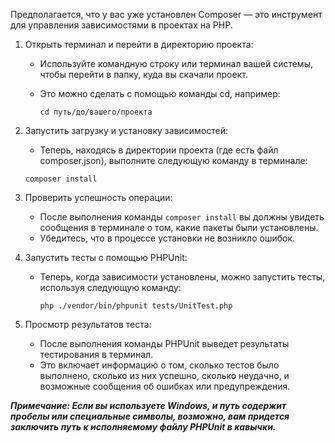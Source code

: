Предполагается, что у вас уже установлен Composer — это инструмент для управления зависимостями в проектах на PHP.

1. Открыть терминал и перейти в директорию проекта:
   - Используйте командную строку или терминал вашей системы, чтобы перейти в папку, куда вы скачали проект. 
   - Это можно сделать с помощью команды cd, например:

         cd путь/до/вашего/проекта



2. Запустить загрузку и установку зависимостей:
      - Теперь, находясь в директории проекта (где есть файл composer.json), выполните следующую команду в терминале:

       composer install


3. Проверить успешность операции:
      - После выполнения команды ````composer install```` вы должны увидеть сообщения в терминале о том, какие пакеты были установлены. 
      - Убедитесь, что в процессе установки не возникло ошибок.


4. Запустить тесты с помощью PHPUnit: 
     - Теперь, когда зависимости установлены, можно запустить тесты, используя следующую команду:

           php ./vendor/bin/phpunit tests/UnitTest.php

5. Просмотр результатов теста: 
     - После выполнения команды PHPUnit выведет результаты тестирования в терминал. 
     - Это включает информацию о том, сколько тестов было выполнено, сколько из них успешно, сколько неудачно, и возможные сообщения об ошибках или предупреждения.



***Примечание: Если вы используете Windows, и путь содержит пробелы или специальные символы, 
    возможно, вам придется заключить путь к исполняемому файлу PHPUnit в кавычки.***
